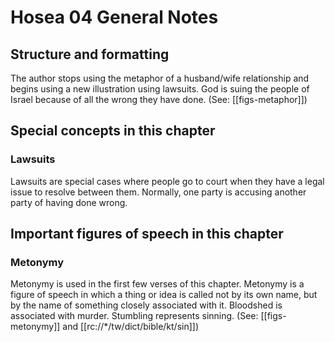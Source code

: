 # Hosea 04 General Notes
## Structure and formatting

The author stops using the metaphor of a husband/wife relationship and begins using a new illustration using lawsuits. God is suing the people of Israel because of all the wrong they have done. (See: [[figs-metaphor]])

## Special concepts in this chapter

### Lawsuits

Lawsuits are special cases where people go to court when they have a legal issue to resolve between them. Normally, one party is accusing another party of having done wrong.

## Important figures of speech in this chapter

### Metonymy

Metonymy is used in the first few verses of this chapter. Metonymy is a figure of speech in which a thing or idea is called not by its own name, but by the name of something closely associated with it. Bloodshed is associated with murder. Stumbling represents sinning. (See: [[figs-metonymy]] and [[rc://*/tw/dict/bible/kt/sin]])